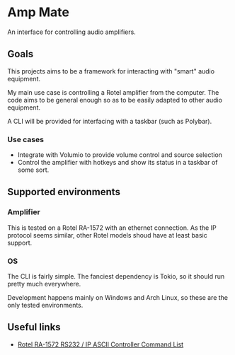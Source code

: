 # Amp Mate

An interface for controlling audio amplifiers.

## Goals 

This projects aims to be a framework for interacting with "smart" audio equipment.

My main use case is controlling a Rotel amplifier from the computer.
The code aims to be general enough so as to be easily adapted to other audio equipment.

A CLI will be provided for interfacing with a taskbar (such as Polybar).

### Use cases

* Integrate with Volumio to provide volume control and source selection
* Control the amplifier with hotkeys and show its status in a taskbar of some sort.


## Supported environments


### Amplifier

This is tested on a Rotel RA-1572 with an ethernet connection.
As the IP protocol seems similar, other Rotel models shoud have at least basic support.

### OS

The CLI is fairly simple. The fanciest dependency is Tokio, so it should run pretty much everywhere.

Development happens mainly on Windows and Arch Linux, so these are the only tested environments.


## Useful links

* [Rotel RA-1572 RS232 / IP ASCII Controller Command List](http://rotel.com/sites/default/files/product/rs232/RA1572%20Protocol.pdf)